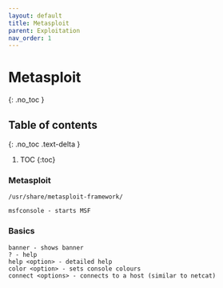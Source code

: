 ```yaml
---
layout: default
title: Metasploit
parent: Exploitation
nav_order: 1
---
```


# Metasploit
{: .no_toc }

## Table of contents
{: .no_toc .text-delta }

1. TOC
{:toc}

### Metasploit
```
/usr/share/metasploit-framework/
```
```
msfconsole - starts MSF
```
### Basics
```
banner - shows banner
? - help
help <option> - detailed help
color <option> - sets console colours
connect <options> - connects to a host (similar to netcat)
```
